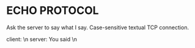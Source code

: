 ECHO PROTOCOL
=============

Ask the server to say what I say.
Case-sensitive textual TCP connection.

client:
	<string>\n
server:
	You said <string>\n
